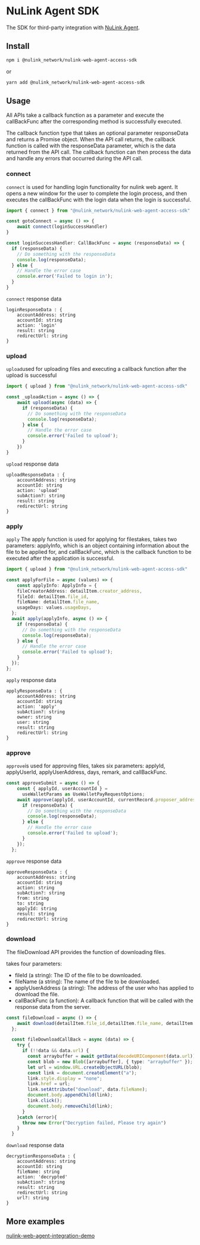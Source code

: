 # NuLink Agent SDK
The SDK for third-party integration with [NuLink Agent](../product/nulink_agent.md).


## Install
```bash
npm i @nulink_network/nulink-web-agent-access-sdk
```
or
```bash
yarn add @nulink_network/nulink-web-agent-access-sdk
```

## Usage

All APIs take a callback function as a parameter and execute the callBackFunc after the corresponding method is successfully executed.

The callback function type that takes an optional parameter responseData and returns a Promise object.
When the API call returns, the callback function is called with the responseData parameter, which is the data returned from the API call. The callback function can then process the data and handle any errors that occurred during the API call.

### connect


```connect``` is used for handling login functionality for nulink web agent. It opens a new window for the user to complete the login process, and then executes the callBackFunc with the login data when the login is successful.

```typescript
import { connect } from "@nulink_network/nulink-web-agent-access-sdk"

const gotoConnect = async () => {
    await connect(loginSuccessHandler)
}

const loginSuccessHandler: CallBackFunc = async (responseData) => {
  if (responseData) {
    // Do something with the responseData
    console.log(responseData);
  } else {
    // Handle the error case
    console.error('Failed to login in');
  }
}
```
```connect``` response data
```
loginResponseData : {
    accountAddress: string
    accountId: string
    action: 'login'
    result: string
    redirectUrl: string
}
```

### upload

```upload```used for uploading files and executing a callback function after the upload is successful
```typescript
import { upload } from "@nulink_network/nulink-web-agent-access-sdk"

const _uploadAction = async () => {
    await upload(async (data) => {
      if (responseData) {
        // Do something with the responseData
        console.log(responseData);
      } else {
        // Handle the error case
        console.error('Failed to upload');
      }
    })
}
```
```upload``` response data

```
uploadResponseData : {
    accountAddress: string
    accountId: string
    action: 'upload'
    subAction?: string
    result: string
    redirectUrl: string
}
```
### apply


```apply``` The apply function is used for applying for filestakes, takes two parameters: applyInfo, which is an object containing information about the file to be applied for, and callBackFunc, which is the callback function to be executed after the application is successful.

```typescript
import { upload } from "@nulink_network/nulink-web-agent-access-sdk"

const applyForFile = async (values) => {
    const applyInfo: ApplyInfo = {
    fileCreatorAddress: detailItem.creator_address,
    fileId: detailItem.file_id,
    fileName: detailItem.file_name,
    usageDays: values.usageDays,
  };
  await apply(applyInfo, async () => {
    if (responseData) {
      // Do something with the responseData
      console.log(responseData);
    } else {
      // Handle the error case
      console.error('Failed to upload');
    }
  });
};
```
```apply``` response data
```
applyResponseData : {
    accountAddress: string
    accountId: string
    action: 'apply'
    subAction?: string
    owner: string
    user: string
    result: string
    redirectUrl: string
}
```

### approve

  ```approve```is used for approving files, takes six parameters: applyId, applyUserId, applyUserAddress, days, remark, and callBackFunc.

```typescript
const approveSubmit = async () => {
    const { applyId, userAccountId } =
      useWalletParams as UseWalletPayRequestOptions;
    await approve(applyId, userAccountId, currentRecord.proposer_address, currentRecord.days, currentRecord.remark, async () => {
      if (responseData) {
        // Do something with the responseData
        console.log(responseData);
      } else {
        // Handle the error case
        console.error('Failed to upload');
      }
    });
  };
```
```approve``` response data
```
approveResponseData : {
    accountAddress: string
    accountId: string
    action: string
    subAction?: string
    from: string
    to: string
    applyId: string
    result: string
    redirectUrl: string
}
```
### download

The fileDownload API provides the function of downloading files.

takes four parameters:
- fileId (a string): The ID of the file to be downloaded.
- fileName (a string): The name of the file to be downloaded.
- applyUserAddress (a string): The address of the user who has applied to download the file.
- callBackFunc (a function): A callback function that will be called with the response data from the server.

```typescript
const fileDownload = async () => {
    await download(detailItem.file_id,detailItem.file_name, detailItem.file_owner_address, fileDownloadCallBack);
  };

  const fileDownloadCallBack = async (data) => {
    try {
      if (!!data && data.url) {
        const arraybuffer = await getData(decodeURIComponent(data.url))
        const blob = new Blob([arraybuffer], { type: "arraybuffer" });
        let url = window.URL.createObjectURL(blob);
        const link = document.createElement("a");
        link.style.display = "none";
        link.href = url;
        link.setAttribute("download", data.fileName);
        document.body.appendChild(link);
        link.click();
        document.body.removeChild(link);
      }
    }catch (error){
      throw new Error("Decryption failed, Please try again")
    }
  }
```
```download``` response data
```
decryptionResponseData : {
    accountAddress: string
    accountId: string
    fileName: string
    action: 'decrypted'
    subAction?: string
    result: string
    redirectUrl: string
    url?: string
}
```

## More examples

[nulink-web-agent-integration-demo](https://github.com/NuLink-network/nulink-web-agent-integration-demo.git) 